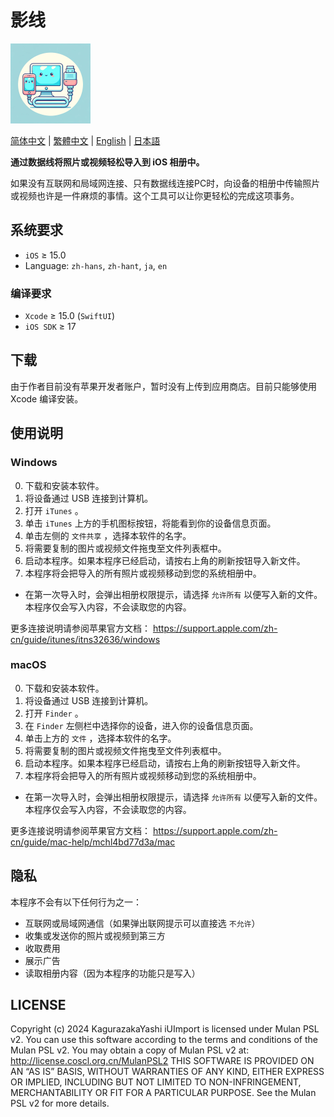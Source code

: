 # 影线

![Icon](icon.png)

[简体中文](README.md) | [繁體中文](README.zh-hant.md) | [English](README.en.md) | [日本語](README.ja.md)

**通过数据线将照片或视频轻松导入到 iOS 相册中。**

如果没有互联网和局域网连接、只有数据线连接PC时，向设备的相册中传输照片或视频也许是一件麻烦的事情。这个工具可以让你更轻松的完成这项事务。

## 系统要求

- `iOS` ≥ 15.0
- Language: `zh-hans`, `zh-hant`, `ja`, `en`

### 编译要求

- `Xcode` ≥ 15.0 (`SwiftUI`)
- `iOS SDK` ≥ 17

## 下载

由于作者目前没有苹果开发者账户，暂时没有上传到应用商店。目前只能够使用 Xcode 编译安装。

## 使用说明

### Windows

0. 下载和安装本软件。
1. 将设备通过 USB 连接到计算机。
2. 打开 `iTunes` 。
3. 单击 `iTunes` 上方的手机图标按钮，将能看到你的设备信息页面。
4. 单击左侧的 `文件共享` ，选择本软件的名字。
5. 将需要复制的图片或视频文件拖曳至文件列表框中。
6. 启动本程序。如果本程序已经启动，请按右上角的刷新按钮导入新文件。
7. 本程序将会把导入的所有照片或视频移动到您的系统相册中。

- 在第一次导入时，会弹出相册权限提示，请选择 `允许所有` 以便写入新的文件。本程序仅会写入内容，不会读取您的内容。

更多连接说明请参阅苹果官方文档：
<https://support.apple.com/zh-cn/guide/itunes/itns32636/windows>

### macOS

0. 下载和安装本软件。
1. 将设备通过 USB 连接到计算机。
2. 打开 `Finder` 。
3. 在 `Finder` 左侧栏中选择你的设备，进入你的设备信息页面。
4. 单击上方的 `文件` ，选择本软件的名字。
5. 将需要复制的图片或视频文件拖曳至文件列表框中。
6. 启动本程序。如果本程序已经启动，请按右上角的刷新按钮导入新文件。
7. 本程序将会把导入的所有照片或视频移动到您的系统相册中。

- 在第一次导入时，会弹出相册权限提示，请选择 `允许所有` 以便写入新的文件。本程序仅会写入内容，不会读取您的内容。

更多连接说明请参阅苹果官方文档：
<https://support.apple.com/zh-cn/guide/mac-help/mchl4bd77d3a/mac>

## 隐私

本程序不会有以下任何行为之一：

- 互联网或局域网通信（如果弹出联网提示可以直接选 `不允许`）
- 收集或发送你的照片或视频到第三方
- 收取费用
- 展示广告
- 读取相册内容（因为本程序的功能只是写入）

## LICENSE

Copyright (c) 2024 KagurazakaYashi iUImport is licensed under Mulan PSL v2. You can use this software according to the terms and conditions of the Mulan PSL v2. You may obtain a copy of Mulan PSL v2 at: http://license.coscl.org.cn/MulanPSL2 THIS SOFTWARE IS PROVIDED ON AN “AS IS” BASIS, WITHOUT WARRANTIES OF ANY KIND, EITHER EXPRESS OR IMPLIED, INCLUDING BUT NOT LIMITED TO NON-INFRINGEMENT, MERCHANTABILITY OR FIT FOR A PARTICULAR PURPOSE. See the Mulan PSL v2 for more details.

